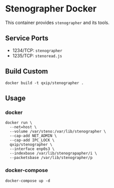 # Stenographer Docker

This container provides `stenographer` and its tools.

## Service Ports
- 1234/TCP: `stenographer`
- 1235/TCP: `stenoread.js`

## Build Custom
```
docker build -t qxip/stenographer .
```

## Usage
### docker
```
docker run \
  --net=host \
  --volume /var/steno:/var/lib/stenographer \
  --cap-add NET_ADMIN \
  --cap-add IPC_LOCK \
  qxip/stenographer \
  --interface enp0s3 \
  --indexbase /var/lib/stenograpapher/i \
  --packetsbase /var/lib/stenographer/p
 ```
### docker-compose
```
docker-compose up -d
```
